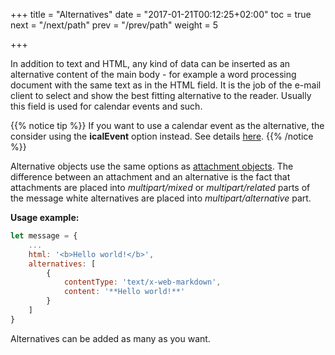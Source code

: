 +++
title = "Alternatives"
date = "2017-01-21T00:12:25+02:00"
toc = true
next = "/next/path"
prev = "/prev/path"
weight = 5

+++

In addition to text and HTML, any kind of data can be inserted as an alternative content of the main body - for example a word processing document with the same text as in the HTML field. It is the job of the e-mail client to select and show the best fitting alternative to the reader. Usually this field is used for calendar events and such.

{{% notice tip %}}
If you want to use a calendar event as the alternative, the consider using the **icalEvent** option instead. See details [here](/message/calendar-events/).
{{% /notice %}}

Alternative objects use the same options as [attachment objects](/attachments/). The difference between an attachment and an alternative is the fact that attachments are placed into _multipart/mixed_ or _multipart/related_ parts of the message white alternatives are placed into _multipart/alternative_ part.

**Usage example:**

```javascript
let message = {
    ...
    html: '<b>Hello world!</b>',
    alternatives: [
        {
            contentType: 'text/x-web-markdown',
            content: '**Hello world!**'
        }
    ]
}
```

Alternatives can be added as many as you want.
